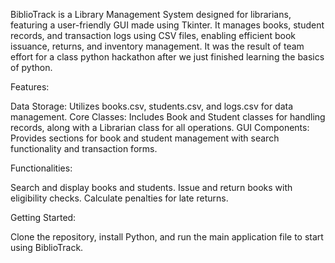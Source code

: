 BiblioTrack is a Library Management System designed for librarians, featuring a user-friendly GUI made using Tkinter. It manages books, student records, and transaction logs using CSV files, enabling efficient book issuance, returns, and inventory management. It was the result of team effort for a class python hackathon after we just finished learning the basics of python. 

Features:

Data Storage: Utilizes books.csv, students.csv, and logs.csv for data management.
Core Classes: Includes Book and Student classes for handling records, along with a Librarian class for all operations.
GUI Components: Provides sections for book and student management with search functionality and transaction forms.

Functionalities:

Search and display books and students.
Issue and return books with eligibility checks.
Calculate penalties for late returns.

Getting Started: 

Clone the repository, install Python, and run the main application file to start using BiblioTrack.
